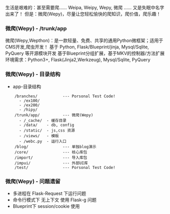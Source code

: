 

生活是艰难的：甚至需要爬……
Weipa, Weipy, Wepy, 微爬 …… 又是失眠中名字出来了！ 但是：微爬(Wepy)，尽量让您轻松愉快的爬知识，爬价值，爬乐趣！


### 微爬(Wepy) - /trunk/app

微爬(Wepy,Wepthon)：是一款轻量、免费、共享的通用Python微框架；适用于CMS开发,爬虫开发！
基于 Python, Flask/Blueprint/jinja, Mysql/Sqlite, PyQuery 等开源模块开发
基于Blueprint分组扩展，基于MKV的控制器/方法扩展
环境需求：Python3+, Flask(Jinja2,Werkzeug), Mysql/Sqlite, PyQuery


### 微爬(Wepy) - 目录结构

* app-目录结构

```
    /branches/           --- Porsonal Test Code!
      - /ex100/    
      - /ex200/    
      - /hipy/     
    /trunk/app/          --- 微爬(Wepy)
      - /_cache/  - 缓存目录
      - /data/    - db, config
      - /static/  - js,css 资源
      - /views/   - 模板
      - /webc.py  - 运行入口
    /blog/               --- 单独blog演示
    /core/               --- 核心库包
    /import/             --- 导入库包
    /impui/              --- 外部UI库
    /test/               --- Porsonal Test Code!
```


### 微爬(Wepy) - 问题遗留

* 多进程在 Flask-Request 下运行问题
* 命令行模式下 无上下文 使用 Flask-g 问题
* Blueprint下 session/cookie 使用


